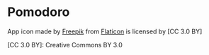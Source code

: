 #  Pomodoro

App icon made by [Freepik] from [Flaticon] is licensed by [CC 3.0 BY]

[Freepik]: http://www.freepik.com
[Flaticon]: https://www.flaticon.com/
[CC 3.0 BY]: Creative Commons BY 3.0
